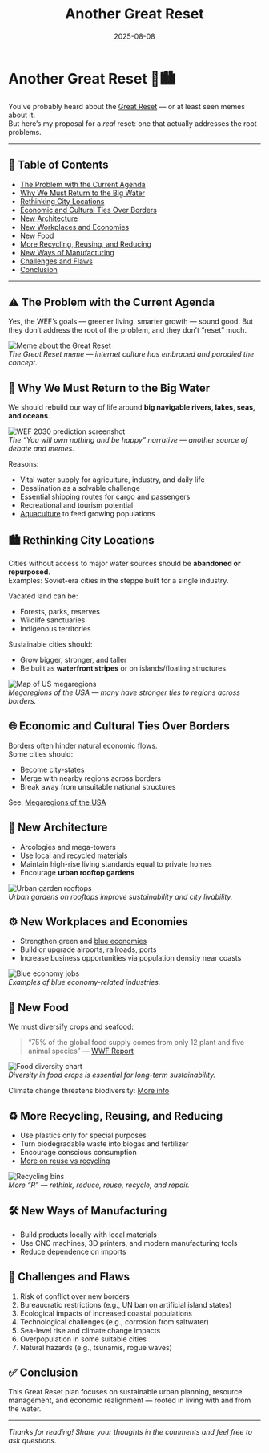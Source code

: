 ﻿---
title: "Another Great Reset"
description: "A radical rethinking of sustainable living — moving cities to big waterways, embracing blue and green economies, and redesigning our way of life."
slug: "another-great-reset"
date: 2025-08-08
updated: 2025-08-08
tags:
  [
    "urban planning",
    "sustainability",
    "blue economy",
    "green economy",
    "climate change",
  ]
coverImage: "/images/posts/another-great-reset.jpg"
canonical: ""
project: ""
linkedinURL: ""
devtoURL: ""
mediumURL: ""
---

# Another Great Reset 🌊🏙

You’ve probably heard about the [Great Reset](https://www.weforum.org/great-reset/) — or at least seen memes about it.  
But here’s my proposal for a _real_ reset: one that actually addresses the root problems.

---

## 📑 Table of Contents

- [The Problem with the Current Agenda](#the-problem-with-the-current-agenda)
- [Why We Must Return to the Big Water](#why-we-must-return-to-the-big-water)
- [Rethinking City Locations](#rethinking-city-locations)
- [Economic and Cultural Ties Over Borders](#economic-and-cultural-ties-over-borders)
- [New Architecture](#new-architecture)
- [New Workplaces and Economies](#new-workplaces-and-economies)
- [New Food](#new-food)
- [More Recycling, Reusing, and Reducing](#more-recycling-reusing-and-reducing)
- [New Ways of Manufacturing](#new-ways-of-manufacturing)
- [Challenges and Flaws](#challenges-and-flaws)
- [Conclusion](#conclusion)

---

## ⚠️ The Problem with the Current Agenda

Yes, the WEF’s goals — greener living, smarter growth — sound good. But they don’t address the root of the problem, and they don’t “reset” much.

![Meme about the Great Reset](https://miro.medium.com/v2/resize:fit:700/0*Oo18Z5Ofiq6oj4x0.jpg)  
_The Great Reset meme — internet culture has embraced and parodied the concept._

## 🌊 Why We Must Return to the Big Water

We should rebuild our way of life around **big navigable rivers, lakes, seas, and oceans**.

![WEF 2030 prediction screenshot](https://miro.medium.com/v2/resize:fit:700/0*A8MxCaBQ77vrS5qa.jpg)  
_The “You will own nothing and be happy” narrative — another source of debate and memes._

Reasons:

- Vital water supply for agriculture, industry, and daily life
- Desalination as a solvable challenge
- Essential shipping routes for cargo and passengers
- Recreational and tourism potential
- [Aquaculture](https://en.wikipedia.org/wiki/Aquaculture) to feed growing populations

## 🏙 Rethinking City Locations

Cities without access to major water sources should be **abandoned or repurposed**.  
Examples: Soviet-era cities in the steppe built for a single industry.

Vacated land can be:

- Forests, parks, reserves
- Wildlife sanctuaries
- Indigenous territories

Sustainable cities should:

- Grow bigger, stronger, and taller
- Be built as **waterfront stripes** or on islands/floating structures

![Map of US megaregions](https://miro.medium.com/v2/resize:fit:700/0*qpVUQPCNAdNi-sJE.png)  
_Megaregions of the USA — many have stronger ties to regions across borders._

## 🌐 Economic and Cultural Ties Over Borders

Borders often hinder natural economic flows.  
Some cities should:

- Become city-states
- Merge with nearby regions across borders
- Break away from unsuitable national structures

See: [Megaregions of the USA](https://www.visualcapitalist.com/ranked-the-megaregions-driving-the-global-economy/)

## 🏢 New Architecture

- Arcologies and mega-towers
- Use local and recycled materials
- Maintain high-rise living standards equal to private homes
- Encourage **urban rooftop gardens**

![Urban garden rooftops](https://miro.medium.com/v2/resize:fit:700/0*qgqt3WUhNnJy4c6m.jpg)  
_Urban gardens on rooftops improve sustainability and city livability._

## ⚙️ New Workplaces and Economies

- Strengthen green and [blue economies](https://en.wikipedia.org/wiki/Blue_economy)
- Build or upgrade airports, railroads, ports
- Increase business opportunities via population density near coasts

![Blue economy jobs](https://miro.medium.com/v2/resize:fit:700/0*iObcgLVlsfDdKEW2.jpg)  
_Examples of blue economy-related industries._

## 🥗 New Food

We must diversify crops and seafood:

> “75% of the global food supply comes from only 12 plant and five animal species” — [WWF Report](https://www.wwf.org.uk/sites/default/files/2019-02/Knorr_Future_50_Report_FINAL_Online.pdf)

![Food diversity chart](https://miro.medium.com/v2/resize:fit:700/0*LpA8NZW8A-tP3YgW.jpg)  
_Diversity in food crops is essential for long-term sustainability._

Climate change threatens biodiversity: [More info](https://inhabitat.com/un-says-climate-change-is-threatening-global-food-diversity-and-could-cause-crop-extinctions/)

## ♻️ More Recycling, Reusing, and Reducing

- Use plastics only for special purposes
- Turn biodegradable waste into biogas and fertilizer
- Encourage conscious consumption
- [More on reuse vs recycling](https://sites.psu.edu/aspsy/2020/02/06/is-reusing-the-new-recycling/)

![Recycling bins](https://miro.medium.com/v2/resize:fit:700/0*vJqGeKKiCfe2OVFr.jpg)  
_More “R” — rethink, reduce, reuse, recycle, and repair._

## 🛠 New Ways of Manufacturing

- Build products locally with local materials
- Use CNC machines, 3D printers, and modern manufacturing tools
- Reduce dependence on imports

## 🚧 Challenges and Flaws

1. Risk of conflict over new borders
2. Bureaucratic restrictions (e.g., UN ban on artificial island states)
3. Ecological impacts of increased coastal populations
4. Technological challenges (e.g., corrosion from saltwater)
5. Sea-level rise and climate change impacts
6. Overpopulation in some suitable cities
7. Natural hazards (e.g., tsunamis, rogue waves)

## ✅ Conclusion

This Great Reset plan focuses on sustainable urban planning, resource management, and economic realignment — rooted in living with and from the water.

---

_Thanks for reading! Share your thoughts in the comments and feel free to ask questions._

